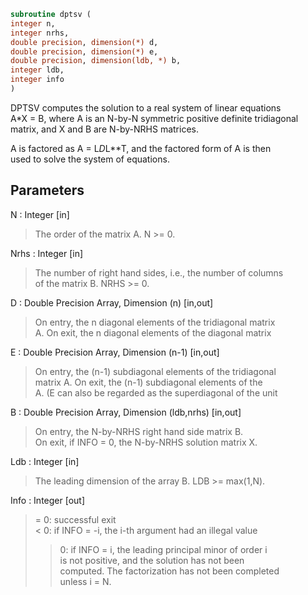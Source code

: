```fortran  
subroutine dptsv (  
integer n,  
integer nrhs,  
double precision, dimension(*) d,  
double precision, dimension(*) e,  
double precision, dimension(ldb, *) b,  
integer ldb,  
integer info  
)  
```  
  
DPTSV computes the solution to a real system of linear equations  
A*X = B, where A is an N-by-N symmetric positive definite tridiagonal  
matrix, and X and B are N-by-NRHS matrices.  
  
A is factored as A = L*D*L**T, and the factored form of A is then  
used to solve the system of equations.  
  
## Parameters  
N : Integer [in]  
> The order of the matrix A.  N >= 0.  
  
Nrhs : Integer [in]  
> The number of right hand sides, i.e., the number of columns  
> of the matrix B.  NRHS >= 0.  
  
D : Double Precision Array, Dimension (n) [in,out]  
> On entry, the n diagonal elements of the tridiagonal matrix  
> A.  On exit, the n diagonal elements of the diagonal matrix  
  
E : Double Precision Array, Dimension (n-1) [in,out]  
> On entry, the (n-1) subdiagonal elements of the tridiagonal  
> matrix A.  On exit, the (n-1) subdiagonal elements of the  
> A.  (E can also be regarded as the superdiagonal of the unit  
  
B : Double Precision Array, Dimension (ldb,nrhs) [in,out]  
> On entry, the N-by-NRHS right hand side matrix B.  
> On exit, if INFO = 0, the N-by-NRHS solution matrix X.  
  
Ldb : Integer [in]  
> The leading dimension of the array B.  LDB >= max(1,N).  
  
Info : Integer [out]  
> = 0:  successful exit  
> < 0:  if INFO = -i, the i-th argument had an illegal value  
> > 0:  if INFO = i, the leading principal minor of order i  
> is not positive, and the solution has not been  
> computed.  The factorization has not been completed  
> unless i = N.  
  
